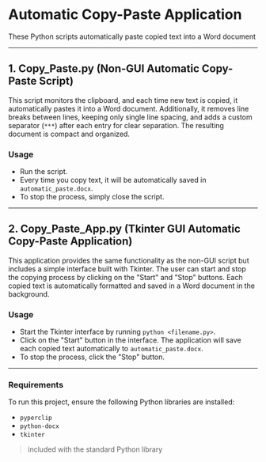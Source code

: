 # Automatic Copy-Paste Application

These Python scripts automatically paste copied text into a Word document

---

## 1. Copy_Paste.py (Non-GUI Automatic Copy-Paste Script)

This script monitors the clipboard, and each time new text is copied, it automatically pastes it into a Word document. Additionally, it removes line breaks between lines, keeping only single line spacing, and adds a custom separator (`***`) after each entry for clear separation. The resulting document is compact and organized.

### Usage

- Run the script.
- Every time you copy text, it will be automatically saved in `automatic_paste.docx`.
- To stop the process, simply close the script.

---

## 2. Copy_Paste_App.py (Tkinter GUI Automatic Copy-Paste Application)

This application provides the same functionality as the non-GUI script but includes a simple interface built with Tkinter. The user can start and stop the copying process by clicking on the "Start" and "Stop" buttons. Each copied text is automatically formatted and saved in a Word document in the background.

### Usage

- Start the Tkinter interface by running `python <filename.py>`.
- Click on the "Start" button in the interface. The application will save each copied text automatically to `automatic_paste.docx`.
- To stop the process, click the "Stop" button.

---

### Requirements

To run this project, ensure the following Python libraries are installed:
- `pyperclip`
- `python-docx`
- `tkinter` 

>included with the standard Python library
